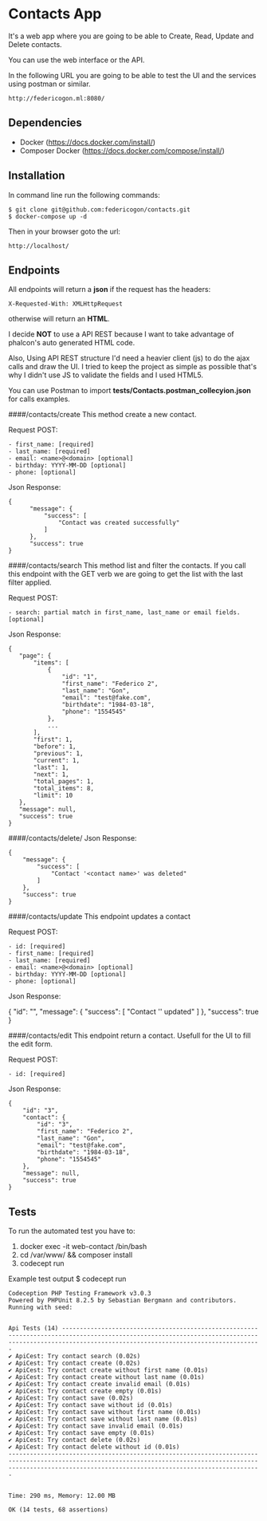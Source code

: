# Contacts App

It's a web app where you are going to be able to Create, Read, Update and Delete contacts.

You can use the web interface or the API.

In the following URL you are going to be able to test the UI and the services using postman or similar.

    http://federicogon.ml:8080/

## Dependencies
- Docker (https://docs.docker.com/install/)
- Composer Docker (https://docs.docker.com/compose/install/)

## Installation
In command line run the following commands:
    
    $ git clone git@github.com:federicogon/contacts.git
    $ docker-compose up -d
    
Then in your browser goto the url:
    
    http://localhost/


## Endpoints
All endpoints will return a **json** if the request has the headers:
    
    X-Requested-With: XMLHttpRequest 

otherwise will return an **HTML**.

I decide **NOT** to use a API REST because I want to take advantage of phalcon's  auto generated HTML code.

Also, Using API REST structure I'd need a heavier client (js) to do the ajax calls and draw the UI. 
I tried to keep the project as simple as possible that's why I didn't use JS to validate the fields and I used HTML5.


You can use Postman to import **tests/Contacts.postman_collecyion.json** for calls examples.

####/contacts/create
This method create a new contact.

Request POST:

    - first_name: [required]
    - last_name: [required]
    - email: <name>@<domain> [optional]
    - birthday: YYYY-MM-DD [optional]
    - phone: [optional]
Json Response:

    {
          "message": {
              "success": [
                  "Contact was created successfully"
              ]
          },
          "success": true
    }
    
####/contacts/search
This method list and filter the contacts.
If you call this endpoint with the GET verb we are going to get the list with the last filter applied. 

Request POST: 

    - search: partial match in first_name, last_name or email fields. [optional]

Json Response:

    {
       "page": {
           "items": [
               {
                   "id": "1",
                   "first_name": "Federico 2",
                   "last_name": "Gon",
                   "email": "test@fake.com",
                   "birthdate": "1984-03-18",
                   "phone": "1554545"
               },
               ...
           ],
           "first": 1,
           "before": 1,
           "previous": 1,
           "current": 1,
           "last": 1,
           "next": 1,
           "total_pages": 1,
           "total_items": 8,
           "limit": 10
       },
       "message": null,
       "success": true
    }

####/contacts/delete/<id>
Json Response:

    {
        "message": {
            "success": [
                "Contact '<contact name>' was deleted"
            ]
        },
        "success": true
    }

####/contacts/update
This endpoint updates a contact 

Request POST: 

    - id: [required]
    - first_name: [required]
    - last_name: [required]
    - email: <name>@<domain> [optional]
    - birthday: YYYY-MM-DD [optional]
    - phone: [optional]

Json Response:

{
    "id": "<id>",
    "message": {
        "success": [
            "Contact '<contact name>' updated"
        ]
    },
    "success": true
}

####/contacts/edit
This endpoint return a contact. Usefull for the UI to fill the edit form. 

Request POST: 

    - id: [required]


Json Response:

    {
        "id": "3",
        "contact": {
            "id": "3",
            "first_name": "Federico 2",
            "last_name": "Gon",
            "email": "test@fake.com",
            "birthdate": "1984-03-18",
            "phone": "1554545"
        },
        "message": null,
        "success": true
    }

## Tests
To run the automated test you have to:

1) docker exec -it web-contact /bin/bash
2) cd /var/www/ && composer install
3) codecept run

Example test output $ codecept run 
    
    Codeception PHP Testing Framework v3.0.3
    Powered by PHPUnit 8.2.5 by Sebastian Bergmann and contributors.
    Running with seed: 
    
    
    Api Tests (14) ----------------------------------------------------------------------------------------------------------------------------------------------------------------------------------------------------
    ✔ ApiCest: Try contact search (0.02s)
    ✔ ApiCest: Try contact create (0.02s)
    ✔ ApiCest: Try contact create without first name (0.01s)
    ✔ ApiCest: Try contact create without last name (0.01s)
    ✔ ApiCest: Try contact create invalid email (0.01s)
    ✔ ApiCest: Try contact create empty (0.01s)
    ✔ ApiCest: Try contact save (0.02s)
    ✔ ApiCest: Try contact save without id (0.01s)
    ✔ ApiCest: Try contact save without first name (0.01s)
    ✔ ApiCest: Try contact save without last name (0.01s)
    ✔ ApiCest: Try contact save invalid email (0.01s)
    ✔ ApiCest: Try contact save empty (0.01s)
    ✔ ApiCest: Try contact delete (0.02s)
    ✔ ApiCest: Try contact delete without id (0.01s)
    -------------------------------------------------------------------------------------------------------------------------------------------------------------------------------------------------------------------
    
    
    Time: 290 ms, Memory: 12.00 MB
    
    OK (14 tests, 68 assertions)
